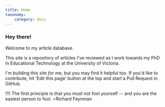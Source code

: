 ```yaml
---
title: Home
taxonomy:
    category: docs
---
```


### Hey there!

Welcome to my article database.

This site is a repository of articles I've reviewed as I work towards my PhD in Educational Technology at the University of Victoria.

I'm building this site *for me*, but you may find it helpful too. If you'd like to contribute, hit 'Edit this page' button at the top and start a Pull Request in GitHub.

!!!! The first principle is that you must not fool yourself -- and you are the easiest person to fool. ~Richard Feynman